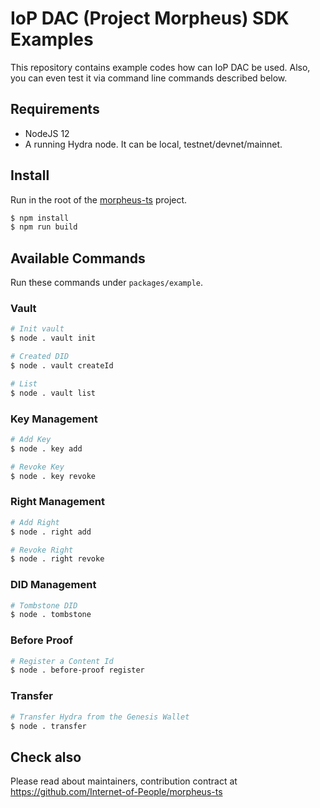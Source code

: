 # IoP DAC (Project Morpheus) SDK Examples

This repository contains example codes how can IoP DAC be used.  Also, you can even test it via command line commands described below.

## Requirements

- NodeJS 12
- A running Hydra node. It can be local, testnet/devnet/mainnet.

## Install

Run in the root of the [morpheus-ts](https://github.com/Internet-of-People/morpheus-ts) project.

```bash
$ npm install
$ npm run build
```

## Available Commands

Run these commands under `packages/example`.

### Vault

```bash
# Init vault
$ node . vault init
```

```bash
# Created DID
$ node . vault createId
```

```bash
# List
$ node . vault list
```

### Key Management

```bash
# Add Key
$ node . key add
```

```bash
# Revoke Key
$ node . key revoke
```

### Right Management

```bash
# Add Right
$ node . right add
```

```bash
# Revoke Right
$ node . right revoke
```

### DID Management

```bash
# Tombstone DID
$ node . tombstone
```

### Before Proof

```bash
# Register a Content Id
$ node . before-proof register
```

### Transfer

```bash
# Transfer Hydra from the Genesis Wallet
$ node . transfer
```

## Check also

Please read about maintainers, contribution contract at <https://github.com/Internet-of-People/morpheus-ts>